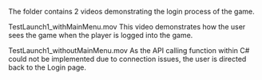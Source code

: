 The folder contains 2 videos demonstrating the login process of the game.

TestLaunch1_withMainMenu.mov
This video demonstrates how the user sees the game when the player is logged into the game. 

TestLaunch1_withoutMainMenu.mov
As the API calling function within C# could not be implemented due to connection issues, the user is directed back to the Login page. 
